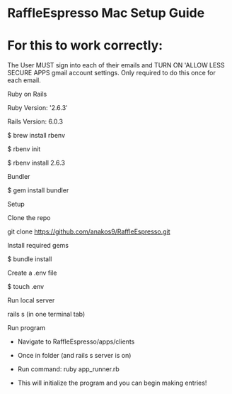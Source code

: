 # RaffleEspresso Mac Setup Guide

# For this to work correctly:
  The User MUST sign into each of their emails and TURN ON 'ALLOW LESS SECURE APPS gmail account settings.
  Only required to do this once for each email.

Ruby on Rails

Ruby Version: '2.6.3'

Rails Version: 6.0.3

$ brew install rbenv

$ rbenv init

$ rbenv install 2.6.3


Bundler

$ gem install bundler


Setup

Clone the repo

git clone https://github.com/anakos9/RaffleEspresso.git

Install required gems

$ bundle install

Create a .env file

$ touch .env

Run local server

rails s (in one terminal tab)

Run program

- Navigate to RaffleEspresso/apps/clients

- Once in folder (and rails s server is on)

- Run command: ruby app_runner.rb 

- This will initialize the program and you can begin making entries!


